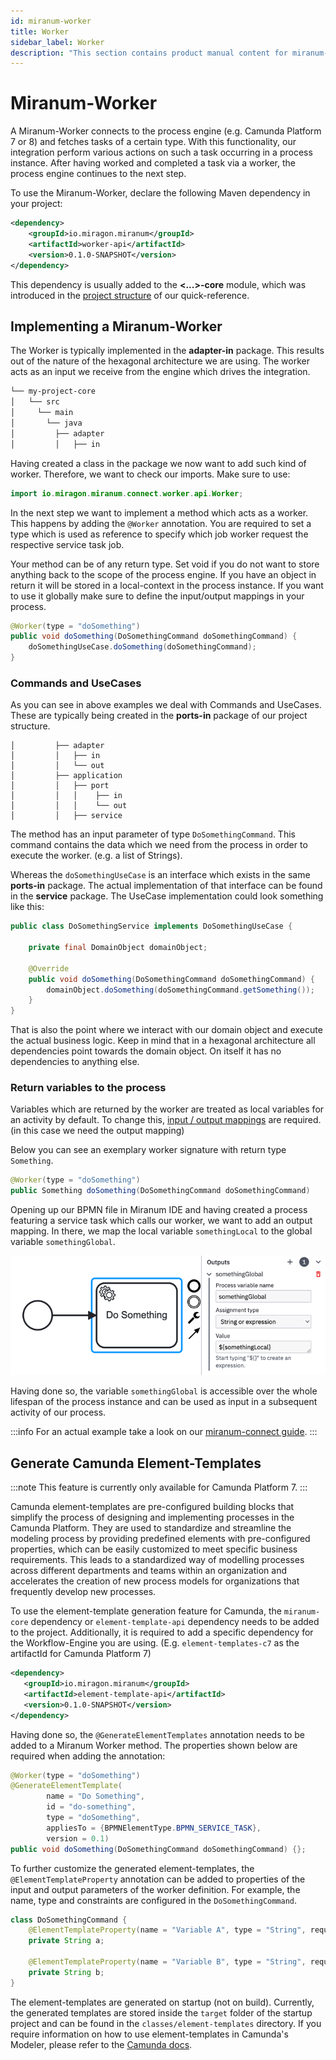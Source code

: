 ```yaml
---
id: miranum-worker
title: Worker
sidebar_label: Worker
description: "This section contains product manual content for miranum-worker."
---
```


# Miranum-Worker
A Miranum-Worker connects to the process engine (e.g. Camunda Platform 7 or 8) and fetches tasks of a certain type.
With this functionality, our integration perform various actions on such a task occurring in a process instance. After having
worked and completed a task via a worker, the process engine continues to the next step. 

To use the Miranum-Worker, declare the following Maven dependency in your project:
```xml
<dependency>
    <groupId>io.miragon.miranum</groupId>
    <artifactId>worker-api</artifactId>
    <version>0.1.0-SNAPSHOT</version>
</dependency>
```

This dependency is usually added to the **<...>-core** module, which was introduced in the 
[project structure](./quick-reference.md#project-structure) of our quick-reference. 

## Implementing a Miranum-Worker 
The Worker is typically implemented in the **adapter-in** package. This results out of the nature of the hexagonal architecture 
we are using. The worker acts as an input we receive from the engine which drives the integration.
```bash
└── my-project-core
│   └── src
│     └── main
│       └── java
│         ├── adapter
│         │   ├── in
```

Having created a class in the package we now want to add such kind of worker. Therefore, we want to check our imports. 
Make sure to use:
```java
import io.miragon.miranum.connect.worker.api.Worker;
```

In the next step we want to implement a method which acts as a worker. 
This happens by adding the `@Worker` annotation. You are required to set a type which is used as reference to specify which 
job worker request the respective service task job. 

Your method can be of any return type. Set void if you do not want to store anything back to the scope of the process engine. 
If you have an object in return it will be stored in a local-context in the process instance. If you want to use it globally 
make sure to define the input/output mappings in your process.

```java
@Worker(type = "doSomething") 
public void doSomething(DoSomethingCommand doSomethingCommand) {
    doSomethingUseCase.doSomething(doSomethingCommand);
}
```

### Commands and UseCases
As you can see in above examples we deal with Commands and UseCases. These are typically being created in the **ports-in** package
of our project structure.
```
│         ├── adapter
│         │   ├── in
│         │   └── out
│         ├── application
│         │   ├── port
│         │   │    ├── in
│         │   │    └── out
│         │   ├── service
```
The method has an input parameter of type `DoSomethingCommand`. This command contains the data which we need from 
the process in order to execute the worker. (e.g. a list of Strings). 

Whereas the `doSomethingUseCase` is an interface which exists in the same **ports-in** package.
The actual implementation of that interface can be found in the **service** package. The UseCase implementation could look
something like this:
```java
public class DoSomethingService implements DoSomethingUseCase {

    private final DomainObject domainObject;

    @Override
    public void doSomething(DoSomethingCommand doSomethingCommand) {
        domainObject.doSomething(doSomethingCommand.getSomething());
    }
}
```

That is also the point where we interact with our domain object and execute the actual business logic. Keep in mind that 
in a hexagonal architecture all dependencies point towards the domain object. On itself it has no dependencies to anything else. 

### Return variables to the process
Variables which are returned by the worker are treated as local variables for an activity by default. To change this,
[input / output mappings](https://docs.camunda.io/docs/components/concepts/variables/#inputoutput-variable-mappings) 
are required. (in this case we need the output mapping)

Below you can see an exemplary worker signature with return type `Something`. 
```java
@Worker(type = "doSomething") 
public Something doSomething(DoSomethingCommand doSomethingCommand) 
```

Opening up our BPMN file in Miranum IDE and having created a process featuring a service task which calls our worker, 
we want to add an output mapping. In there, we map the local variable `somethingLocal` to the global variable `somethingGlobal`. 

![Output-Mapping](../static/img/output-mapping.png)

Having done so, the variable `somethingGlobal` is accessible over the whole lifespan of the process instance and can be
used as input in a subsequent activity of our process. 

:::info
For an actual example take a look on our [miranum-connect guide](../../../guides/getting-started/pizza-order-miranum.md).
:::


## Generate Camunda Element-Templates
:::note
This feature is currently only available for Camunda Platform 7.
:::

Camunda element-templates are pre-configured building blocks that simplify the process of designing and implementing processes
in the Camunda Platform. They are used to standardize and streamline the modeling process by providing predefined elements with 
pre-configured properties, which can be easily customized to meet specific business requirements. This leads to a standardized way 
of modelling processes across different departments and teams within an organization and accelerates the creation of new process models 
for organizations that frequently develop new processes.

To use the element-template generation feature for Camunda, the `miranum-core` dependency or `element-template-api` dependency 
needs to be added to the project. Additionally, it is required to add a specific dependency for the Workflow-Engine you are using. 
(E.g. `element-templates-c7` as the artifactId for Camunda Platform 7)
```xml
<dependency>
   <groupId>io.miragon.miranum</groupId>
   <artifactId>element-template-api</artifactId>
   <version>0.1.0-SNAPSHOT</version>
</dependency>
```
Having done so, the `@GenerateElementTemplates` annotation needs to be added to a Miranum Worker method.
The properties shown below are required when adding the annotation:
```java
@Worker(type = "doSomething")
@GenerateElementTemplate(
        name = "Do Something",
        id = "do-something",
        type = "doSomething",
        appliesTo = {BPMNElementType.BPMN_SERVICE_TASK},
        version = 0.1)
public void doSomething(DoSomethingCommand doSomethingCommand) {};
```

To further customize the generated element-templates, the `@ElementTemplateProperty` annotation can be added to properties 
of the input and output parameters of the worker definition. For example, the name, type and constraints are configured 
in the `DoSomethingCommand`.
```java
class DoSomethingCommand {
    @ElementTemplateProperty(name = "Variable A", type = "String", required = true)
    private String a;

    @ElementTemplateProperty(name = "Variable B", type = "String", required = true)
    private String b;
}
```

The element-templates are generated on startup (not on build). Currently, the generated templates are stored inside the 
`target` folder of the startup project and can be found in the `classes/element-templates` directory. If you require information 
on how to use element-templates in Camunda's Modeler, please refer to the [Camunda docs](https://docs.camunda.io/docs/components/modeler/desktop-modeler/element-templates/about-templates/).
